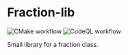 # Fraction-lib

![CMake workflow](https://github.com/TamirPerek/Fraction-Lib/actions/workflows/cmake.yml/badge.svg) ![CodeQL workflow](https://github.com/TamirPerek/Fraction-Lib/actions/workflows/codeql-analysis.yml/badge.svg)

Small library for a fraction class.
